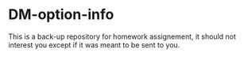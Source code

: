# DM-option-info

This is a back-up repository for homework assignement, it should not interest you except if it was meant to be sent to you.
